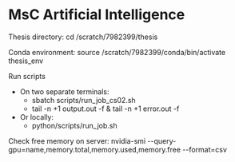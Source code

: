 # MsC Artificial Intelligence

Thesis directory:
cd /scratch/7982399/thesis

Conda environment:
source /scratch/7982399/conda/bin/activate thesis_env

Run scripts
- On two separate terminals:
    - sbatch scripts/run_job_cs02.sh
    - tail -n +1 output.out -f & tail -n +1 error.out -f
- Or locally:
    - python/scripts/run_job.sh

Check free memory on server:
nvidia-smi --query-gpu=name,memory.total,memory.used,memory.free --format=csv
